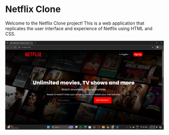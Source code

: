 # Netflix Clone

Welcome to the Netflix Clone project! This is a web application that replicates the user interface and experience of Netflix using HTML and CSS.

![Screenshot of Netflix Clone](assets/screenshot.png)